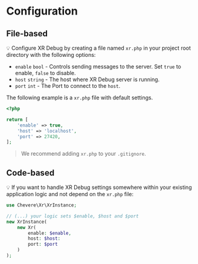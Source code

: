 # Configuration

## File-based

💡 Configure XR Debug by creating a file named `xr.php` in your project root directory with the following options:

* `enable` `bool` - Controls sending messages to the server. Set `true` to enable, `false` to disable.
* `host` `string` - The host where XR Debug server is running.
* `port` `int` - The Port to connect to the `host`.

The following example is a `xr.php` file with default settings.

```php
<?php

return [
    'enable' => true,
    'host' => 'localhost',
    'port' => 27420,
];
```

> We recommend adding `xr.php` to your `.gitignore`.

## Code-based

💡 If you want to handle XR Debug settings somewhere within your existing application logic and not depend on the `xr.php` file:

```php
use Chevere\Xr\XrInstance;

// (...) your logic sets $enable, $host and $port
new XrInstance(
    new Xr(
        enable: $enable,
        host: $host:
        port: $port
    )
);
```
